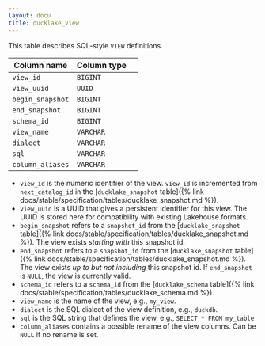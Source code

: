 ```yaml
---
layout: docu
title: ducklake_view
---
```


This table describes SQL-style `VIEW` definitions.

| Column name      | Column type |             |
| ---------------- | ----------- | ----------- |
| `view_id`        | `BIGINT`    |             |
| `view_uuid`      | `UUID`      |             |
| `begin_snapshot` | `BIGINT`    |             |
| `end_snapshot`   | `BIGINT`    |             |
| `schema_id`      | `BIGINT`    |             |
| `view_name`      | `VARCHAR`   |             |
| `dialect`        | `VARCHAR`   |             |
| `sql`            | `VARCHAR`   |             |
| `column_aliases` | `VARCHAR`   |             |

- `view_id` is the numeric identifier of the view.  `view_id` is incremented from `next_catalog_id` in the [`ducklake_snapshot` table]({% link docs/stable/specification/tables/ducklake_snapshot.md %}).
- `view_uuid` is a UUID that gives a persistent identifier for this view. The UUID is stored here for compatibility with existing Lakehouse formats.
- `begin_snapshot` refers to a `snapshot_id` from the [`ducklake_snapshot` table]({% link docs/stable/specification/tables/ducklake_snapshot.md %}). The view exists *starting with* this snapshot id.
- `end_snapshot` refers to a `snapshot_id` from the [`ducklake_snapshot` table]({% link docs/stable/specification/tables/ducklake_snapshot.md %}). The view exists *up to but not including* this snapshot id. If `end_snapshot` is `NULL`, the view is currently valid.
- `schema_id` refers to a `schema_id` from the [`ducklake_schema` table]({% link docs/stable/specification/tables/ducklake_schema.md %}). 
- `view_name` is the name of the view, e.g., `my_view`.
- `dialect` is the SQL dialect of the view definition, e.g., `duckdb`.
- `sql` is the SQL string that defines the view, e.g., `SELECT * FROM my_table`
- `column_aliases` contains a possible rename of the view columns. Can be `NULL` if no rename is set.

